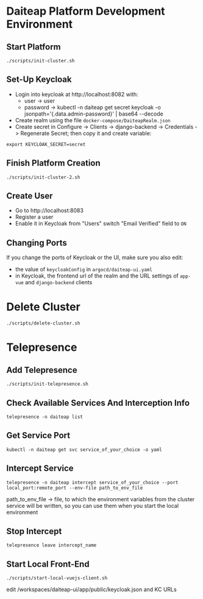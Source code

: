 # Daiteap Platform Development Environment

## Start Platform
```
./scripts/init-cluster.sh
```

## Set-Up Keycloak
- Login into keycloak at http://localhost:8082 with:
    - user -> user
    - password -> kubectl -n daiteap get secret keycloak -o jsonpath='{.data.admin-password}' | base64 --decode
- Create realm using the file `docker-compose/DaiteapRealm.json`
- Create secret in Configure -> Clients -> django-backend -> Credentials -> Regenerate Secret; then copy it and create variable:

```
export KEYCLOAK_SECRET=secret
```

## Finish Platform Creation
```
./scripts/init-cluster-2.sh
```

## Create User
- Go to http://localhost:8083
- Register a user
- Enable it in Keycloak from "Users" switch "Email Verified" field to `ON`

## Changing Ports

If you change the ports of Keycloak or the UI, make sure you also edit:
- the value of `keycloakConfig` in `argocd/daiteap-ui.yaml`
- in Keycloak, the frontend url of the realm and the URL settings of `app-vue` and `django-backend` clients

# Delete Cluster
```
./scripts/delete-cluster.sh
```

# Telepresence

## Add Telepresence
```
./scripts/init-telepresence.sh
```

## Check Available Services And Interception Info
```
telepresence -n daiteap list
```

## Get Service Port
```
kubectl -n daiteap get svc service_of_your_choice -o yaml
```

## Intercept Service
```
telepresence -n daiteap intercept service_of_your_choice --port local_port:remote_port --env-file path_to_env_file
```
path_to_env_file -> file, to which the environment variables from the cluster service will be written, so you can use them when you start the local environment

## Stop Intercept
```
telepresence leave intercept_name
```

## Start Local Front-End
```
./scripts/start-local-vuejs-client.sh
```
edit /workspaces/daiteap-ui/app/public/keycloak.json and KC URLs